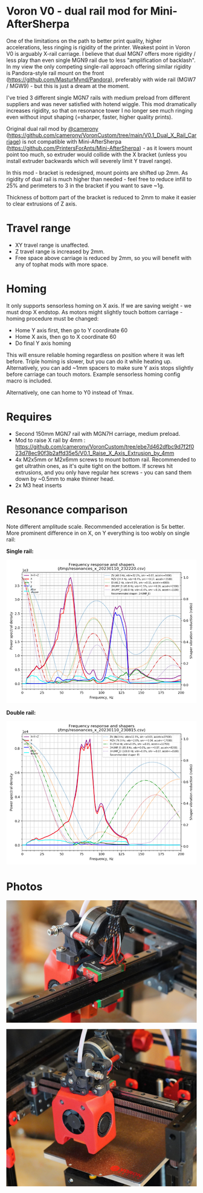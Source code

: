 # Voron V0 - dual rail mod for Mini-AfterSherpa
One of the limitations on the path to better print quality, higher accelerations, less ringing is rigidity of the printer. Weakest point in Voron V0 is arguably X-rail carriage. I believe that dual MGN7 offers more rigidity / less play than even single MGN9 rail due to less "amplification of backlash". In my view the only competing single-rail approach offering similar rigidity is Pandora-style rail mount on the front (https://github.com/MasturMynd/Pandora), preferably with wide rail (MGW7 / MGW9) - but this is just a dream at the moment. 

I've tried 3 different single MGN7 rails with medium preload from different suppliers and was never satisfied with hotend wiggle. This mod dramatically increases rigidity, so that on resonance tower I no longer see much  ringing even without input shaping (=sharper, faster, higher quality prints). 

Original dual rail mod by [@camerony](https://github.com/camerony) (https://github.com/camerony/VoronCustom/tree/main/V0.1_Dual_X_Rail_Carriage) is not compatible with Mini-AfterSherpa (https://github.com/PrintersForAnts/Mini-AfterSherpa) - as it lowers mount point too much, so extruder would collide with the X bracket (unless you install extruder backwards which will severely limit Y travel range). 

In this mod - bracket is redesigned, mount points are shifted up 2mm.
As rigidity of dual rail is much higher than needed - feel free to reduce infill to 25% and perimeters to 3 in the bracket if you want to save ~1g.

Thickness of bottom part of the bracket is reduced to 2mm to make it easier to clear extrusions of Z axis. 

# Travel range
* XY travel range is unaffected. 
* Z travel range is increased by 2mm. 
* Free space above carriage is reduced by 2mm, so you will benefit with any of tophat mods with more space. 

# Homing
It only supports sensorless homing on X axis. If we are saving weight - we must drop X endstop. 
As motors might slightly touch bottom carriage - homing procedure must be changed:

* Home Y axis first, then go to Y coordinate 60
* Home X axis, then go to X coordinate 60
* Do final Y axis homing

This will ensure reliable homing regardless on position where it was left before. Triple homing is slower, but you can do it while heating up. Alternatively, you can add ~1mm spacers to make sure Y axis stops slightly before carriage can touch motors. Example sensorless homing config macro is included. 

Alternatively, one can home to Y0 instead of Ymax. 

# Requires
* Second 150mm MGN7 rail with MGN7H carriage, medium preload. 
* Mod to raise X rail by 4mm : https://github.com/camerony/VoronCustom/tree/ebe7d462dfbc9d7f2f023d78ec90f3b2affd35e5/V0.1_Raise_X_Axis_Extrusion_by_4mm
* 4x M2x5mm or M2x6mm screws to mount bottom rail. Recommended to get ultrathin ones, as it's quite tight on the bottom. If screws hit extrusions, and you only have regular hex screws - you can sand them down by ~0.5mm to make thinner head.
* 2x M3 heat inserts

# Resonance comparison
Note different amplitude scale. Recommended acceleration is 5x better. More prominent difference in on X, on Y everything is too wobly on single rail: 

**Single rail:**

![Single rail](images/x_1r.png)

**Double rail:**

![Single rail](images/x_2r.png)

# Photos

![Dual rail assembled](images/2r-1.jpg)

![Dual rail assembled](images/2r-2.jpg)
